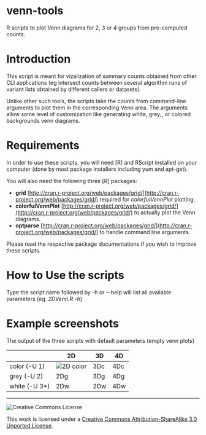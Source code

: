 venn-tools
==========

R scripts to plot Venn diagrams for 2, 3 or 4 groups from pre-computed counts.

# Introduction


This script is meant for vizalization of summary counts obtained from other CLI applications (eg intersect counts between several algorithm runs of variant lists obtained by different callers or datasets). 

Unlike other such tools, the scripts take the counts from command-line arguments to plot them in the corresponding Venn area. The arguments allow some level of customization like generating white, grey;, or colored backgrounds venn diagrams.

# Requirements

In order to use these scripts, you will need [R] and RScript installed on your computer (done by most package installers including yum and apt-get).

You will also need the following three [R] packages:

* **grid** [http://cran.r-project.org/web/packages/grid/](http://cran.r-project.org/web/packages/grid/) required for *colorfulVennPlot* plotting.
* **colorfulVennPlot** [http://cran.r-project.org/web/packages/grid/](http://cran.r-project.org/web/packages/grid/) to actually plot the Venn diagrams.
* **optparse** [http://cran.r-project.org/web/packages/grid/](http://cran.r-project.org/web/packages/grid/) to handle command line arguments.

Please read the respective package documentations if you wish to improve these scripts.

# How to Use the scripts

Type the script name followed by -h or --help will list all available parameters (eg. *2DVenn.R -h*)

# Example screenshots

The output of the three scripts with default parameters (empty venn plots)

|               | 2D  | 3D  | 4D  |
|---------------|-----|-----|-----|
| color (-U 1)  | ![2D color](splaisan.github.com/repository/img/2DVenn_color.png) | 3Dc | 4Dc |
| grey (-U 2)   | 2Dg | 3Dg | 4Dg |
| white (-U 3*) | 2Dw | 2Dw | 4Dw |

------------

![Creative Commons License](http://i.creativecommons.org/l/by-sa/3.0/88x31.png?raw=true)

This work is licensed under a [Creative Commons Attribution-ShareAlike 3.0 Unported License](http://creativecommons.org/licenses/by-sa/3.0/).
